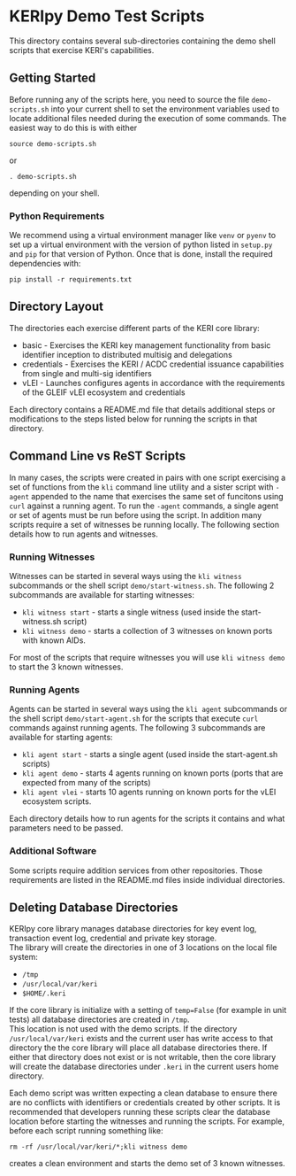 # KERIpy Demo Test Scripts

This directory contains several sub-directories containing the demo shell scripts that exercise KERI's capabilities.

## Getting Started
Before running any of the scripts here, you need to source the file `demo-scripts.sh` into your current shell to set
the environment variables used to locate additional files needed during the execution of some commands.  The easiest way to
do this is with either

`source demo-scripts.sh`

or

`. demo-scripts.sh`

depending on your shell.

### Python Requirements
We recommend using a virtual environment manager like `venv` or `pyenv` to set up a virtual environment with the version
of python listed in `setup.py` and `pip` for that version of Python.   Once that is done, install the required dependencies with:

`pip install -r requirements.txt`


## Directory Layout
The directories each exercise different parts of the KERI core library:

* basic - Exercises the KERI key management functionality from basic identifier inception to distributed multisig and delegations
* credentials - Exercises the KERI / ACDC credential issuance capabilities from single and multi-sig identifiers
* vLEI - Launches configures agents in accordance with the requirements of the GLEIF vLEI ecosystem and credentials

Each directory contains a README.md file that details additional steps or modifications to the steps listed below for running
the scripts in that directory.

## Command Line vs ReST Scripts
In many cases, the scripts were created in pairs with one script exercising a set of functions from the `kli` command line
utility and a sister script with `-agent` appended to the name that exercises the same set of funcitons using `curl` against
a running agent.  To run the `-agent` commands, a single agent or set of agents must be run before using the script.  In addition
many scripts require a set of witnesses be running locally.  The following section details how to run agents and witnesses.

### Running Witnesses
Witnesses can be started in several ways using the `kli witness` subcommands or the shell script `demo/start-witness.sh`.  The
following 2 subcommands are available for starting witnesses:

* `kli witness start` - starts a single witness (used inside the start-witness.sh script)
* `kli witness demo` - starts a collection of 3 witnesses on known ports with known AIDs.

For most of the scripts that require witnesses you will use `kli witness demo` to start the 3 known witnesses.

### Running Agents
Agents can be started in several ways using the `kli agent` subcommands or the shell script `demo/start-agent.sh` for the 
scripts that execute `curl` commands against running agents.  The following 3 subcommands are available for starting
agents:

* `kli agent start` - starts a single agent (used inside the start-agent.sh scripts)
* `kli agent demo` - starts 4 agents running on known ports (ports that are expected from many of the scripts)
* `kli agent vlei` - starts 10 agents running on known ports for the vLEI ecosystem scripts.

Each directory details how to run agents for the scripts it contains and what parameters need to be passed.

### Additional Software
Some scripts require addition services from other repositories.  Those requirements are listed in the README.md files 
inside individual directories.


## Deleting Database Directories
KERIpy core library manages database directories for key event log, transaction event log, credential and private key storage.  
The library will create the directories in one of 3 locations on the local file system:

* `/tmp`
* `/usr/local/var/keri`
* `$HOME/.keri`

If the core library is initialize with a setting of `temp=False` (for example in unit tests) all database directories are created in `/tmp`.  
This location is not used with the demo scripts.  If the directory `/usr/local/var/keri` exists and the current user has write access to that directory
the the core library will place all database directories there.  If either that directory does not exist or is not writable, then the core library
will create the database directories under `.keri` in the current users home directory.

Each demo script was written expecting a clean database to ensure there are no conflicts with identifiers or credentials created
by other scripts.  It is recommended that developers running these scripts clear the database location before starting the witnesses
and running the scripts.  For example, before each script running something like: 

`rm -rf /usr/local/var/keri/*;kli witness demo`

creates a clean environment and starts the demo set of 3 known witnesses.